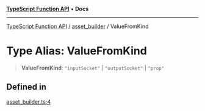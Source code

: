[**TypeScript Function API**](../../README.md) • **Docs**

***

[TypeScript Function API](../../README.md) / [asset\_builder](../README.md) / ValueFromKind

# Type Alias: ValueFromKind

> **ValueFromKind**: `"inputSocket"` \| `"outputSocket"` \| `"prop"`

## Defined in

[asset\_builder.ts:4](https://github.com/systeminit/si/blob/main/bin/lang-js/src/asset_builder.ts#L4)
